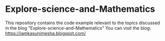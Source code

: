 # Explore-science-and-Mathematics
This repository contains the code example relevant to the topics discussed in the blog "Explore-science-and-Mathematics"
You can visit the blog: https://iamkasunimesha.blogspot.com/
